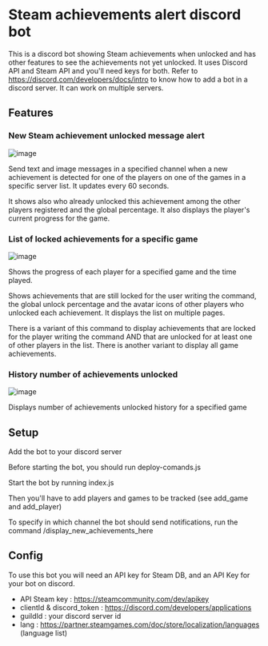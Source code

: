 # Steam achievements alert discord bot
This is a discord bot showing Steam achievements when unlocked and has other features to see the achievements not yet unlocked.
It uses Discord API and Steam API and you'll need keys for both. Refer to https://discord.com/developers/docs/intro to know how to add a bot in a discord server.
It can work on multiple servers.

## Features
### New Steam achievement unlocked message alert

![image](https://github.com/NicolasR14/Steam-achievements-alert-discord-bot/assets/101961437/25dfc808-7689-4629-96b6-772a79a97f6a)

Send text and image messages in a specified channel when a new achievement is detected for one of the players on one of the games in a specific server list. It updates every 60 seconds.

It shows also who already unlocked this achievement among the other players registered and the global percentage. It also displays the player's current progress for the game.

### List of locked achievements for a specific game

![image](https://github.com/NicolasR14/Steam-achievements-alert-discord-bot/assets/101961437/6d271fdf-99b3-4db4-8e0e-9b6f2daa5e24)

Shows the progress of each player for a specified game and the time played.

Shows achievements that are still locked for the user writing the command, the global unlock percentage and the avatar icons of other players who unlocked each achievement. It displays the list on multiple pages.

There is a variant of this command to display achievements that are locked for the player writing the command AND that are unlocked for at least one of other players in the list. There is another variant to display all game achievements.

### History number of achievements unlocked

![image](https://github.com/NicolasR14/Steam-achievements-alert-discord-bot/assets/101961437/6d627e04-ad96-418e-902c-bd264bee01a1)

Displays number of achievements unlocked history for a specified game

## Setup
Add the bot to your discord server

Before starting the bot, you should run deploy-comands.js

Start the bot by running index.js

Then you'll have to add players and games to be tracked (see add_game and add_player)

To specify in which channel the bot should send notifications, run the command /display_new_achievements_here

## Config
To use this bot you will need an API key for Steam DB, and an API Key for your bot on discord.

- API Steam key : https://steamcommunity.com/dev/apikey
- clientId & discord_token : https://discord.com/developers/applications
- guildId : your discord server id
- lang : https://partner.steamgames.com/doc/store/localization/languages (language list)
